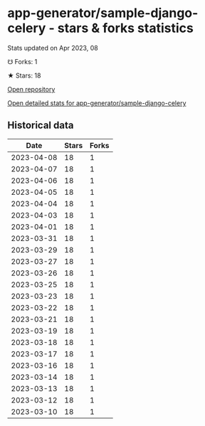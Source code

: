 # app-generator/sample-django-celery - stars & forks statistics

Stats updated on Apr 2023, 08

☋ Forks: 1

★ Stars: 18

[Open repository](https://github.com/app-generator/sample-django-celery)

[Open detailed stats for app-generator/sample-django-celery](https://reviewgithub.com/rep/app-generator/sample-django-celery)

## Historical data
| Date | Stars | Forks |
|------|-------|-------|
| 2023-04-08 | 18 | 1 | 
| 2023-04-07 | 18 | 1 | 
| 2023-04-06 | 18 | 1 | 
| 2023-04-05 | 18 | 1 | 
| 2023-04-04 | 18 | 1 | 
| 2023-04-03 | 18 | 1 | 
| 2023-04-01 | 18 | 1 | 
| 2023-03-31 | 18 | 1 | 
| 2023-03-29 | 18 | 1 | 
| 2023-03-27 | 18 | 1 | 
| 2023-03-26 | 18 | 1 | 
| 2023-03-25 | 18 | 1 | 
| 2023-03-23 | 18 | 1 | 
| 2023-03-22 | 18 | 1 | 
| 2023-03-21 | 18 | 1 | 
| 2023-03-19 | 18 | 1 | 
| 2023-03-18 | 18 | 1 | 
| 2023-03-17 | 18 | 1 | 
| 2023-03-16 | 18 | 1 | 
| 2023-03-14 | 18 | 1 | 
| 2023-03-13 | 18 | 1 | 
| 2023-03-12 | 18 | 1 | 
| 2023-03-10 | 18 | 1 | 


